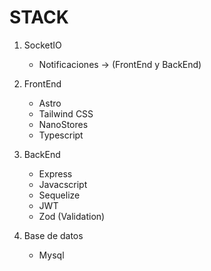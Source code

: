 # STACK
1. SocketIO
    - Notificaciones  -> (FrontEnd y BackEnd)

2. FrontEnd 
    - Astro
    - Tailwind CSS
    - NanoStores
    - Typescript

3. BackEnd
    - Express
    - Javacscript
    - Sequelize
    - JWT
    - Zod (Validation)

4. Base de datos 
    - Mysql
